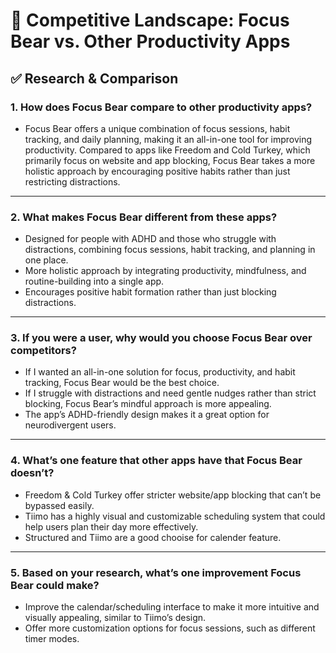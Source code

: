 # 📝 Competitive Landscape: Focus Bear vs. Other Productivity Apps  

## ✅ Research & Comparison  

### 1. How does Focus Bear compare to other productivity apps?  
- Focus Bear offers a unique combination of focus sessions, habit tracking, and daily planning, making it an all-in-one tool for improving productivity. Compared to apps like Freedom and Cold Turkey, which primarily focus on website and app blocking, Focus Bear takes a more holistic approach by encouraging positive habits rather than just restricting distractions.  
---

### 2. What makes Focus Bear different from these apps?  
- Designed for people with ADHD and those who struggle with distractions, combining focus sessions, habit tracking, and planning in one place.  
- More holistic approach by integrating productivity, mindfulness, and routine-building into a single app.  
- Encourages positive habit formation rather than just blocking distractions.  

---

### 3. If you were a user, why would you choose Focus Bear over competitors?  
- If I wanted an all-in-one solution for focus, productivity, and habit tracking, Focus Bear would be the best choice.  
- If I struggle with distractions and need gentle nudges rather than strict blocking, Focus Bear’s mindful approach is more appealing.  
- The app’s ADHD-friendly design makes it a great option for neurodivergent users.  

---

### 4. What’s one feature that other apps have that Focus Bear doesn’t?  
- Freedom & Cold Turkey offer stricter website/app blocking that can’t be bypassed easily.  
- Tiimo has a highly visual and customizable scheduling system that could help users plan their day more effectively.
- Structured and Tiimo are a good chooise for calender feature.

---

### 5. Based on your research, what’s one improvement Focus Bear could make?  
- Improve the calendar/scheduling interface to make it more intuitive and visually appealing, similar to Tiimo’s design.  
- Offer more customization options for focus sessions, such as different timer modes.  

